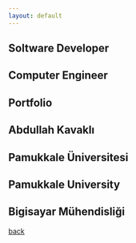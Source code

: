 ```yaml
---
layout: default
---
```


## Soltware Developer
## Computer Engineer
## Portfolio
## Abdullah Kavaklı
## Pamukkale Üniversitesi
## Pamukkale University
## Bigisayar Mühendisliği


[back](https://abdullahkavakli.github.io)
